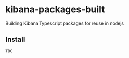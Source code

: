 # kibana-packages-built

Building Kibana Typescript packages for reuse in nodejs



## Install

```
TBC
```



